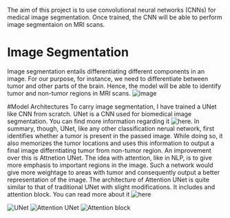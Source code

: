 The aim of this project is to use convolutional neural networks (CNNs) for medical image segmentation. Once trained, the CNN will be able to perform image segmentaion 
on MRI scans.
# Image Segmentation
Image segmentation entails differentiating different components in an image. For our purpose, for instance, we need to differentiate between tumor and other parts of
the brain. Hence, the model will be able to identify tumor and non-tumor regions in MRI scans.
![image](https://user-images.githubusercontent.com/98767932/161025979-5ffd3ddf-56fe-4898-bc7a-e0dddfdb5da8.png)

#Model Architectures
To carry image segmentation, I have trained a UNet like CNN from scratch. UNet is a CNN used for biomedical image segmentation. You can find more information regarding it ![here](https://arxiv.org/abs/1505.04597). In summary, though, UNet, like any other classification nerual network, first identifies whether a tumor is present in the passed image. While doing so, it also memorizes the tumor locations and uses this information to output a final image differntiating tumor from non-tumor region. An improvement over this is Attnetion UNet. The idea with attention, like in NLP, is to give more emphasis to important regions in the image. Such a network would give more weightage to areas with tumor and consequently output a better representation of the image. The architecture of Attention UNet is quite similar to that of traditional UNet with slight modifications. It includes and attention block. You can read more about it ![here](https://arxiv.org/abs/1804.03999)

![UNet](https://user-images.githubusercontent.com/98767932/161028294-9be7fd3d-7767-4649-ab97-aeb94c8b1b03.png)
![Attention UNet](https://user-images.githubusercontent.com/98767932/161028449-b25db755-50d1-43e7-ae6f-4ff9a2d86f43.png)
![Attention block](https://user-images.githubusercontent.com/98767932/161028491-3fb670d8-46ec-4585-8096-02c908a0b0cc.png)





